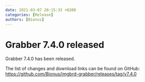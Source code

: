 ```yaml
---
date: 2021-03-07 20:15:33 +0200
categories: [Release]
authors: [Bionus]
---
```



# Grabber 7.4.0 released

Grabber 7.4.0 has been released.

The list of changes and download links can be found on GitHub:  
<https://github.com/Bionus/imgbrd-grabber/releases/tag/v7.4.0>
